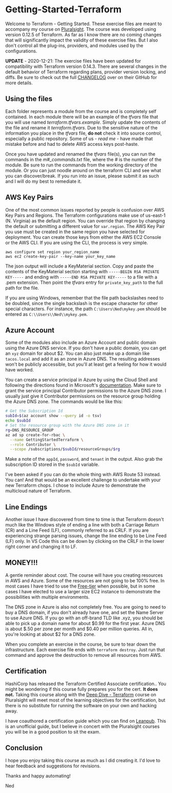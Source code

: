 # Getting-Started-Terraform

Welcome to Terraform - Getting Started.  These exercise files are meant to accompany my course on [Pluralsight](https://app.pluralsight.com/library/courses/terraform-getting-started).  The course was developed using version 0.12.5 of Terraform.  As far as I know there are no coming changes that will significantly impact the validity of these exercise files.  But I also don't control all the plug-ins, providers, and modules used by the configurations. 

**UPDATE** - 2020-12-21: The exercise files have been updated for compatibility with Terraform version 0.14.3. There are several changes in the default behavior of Terraform regarding plans, provider version locking, and diffs. Be sure to check out the full [CHANGELOG](https://github.com/hashicorp/terraform/blob/master/CHANGELOG.md) over on their GitHub for more details.

## Using the files

Each folder represents a module from the course and is completely self contained.  In each module there will be an example of the *tfvars* file that you will use named *terraform.tfvars.example*.  Simply update the contents of the file and rename it *terraform.tfvars*.  Due to the sensitive nature of the information you place in the *tfvars* file, **do not** check it into source control, especially a public repository.  Some of us - *read me* - have made that mistake before and had to delete AWS access keys post-haste.

Once you have updated and renamed the *tfvars* file(s), you can run the commands in the *m#_commands.txt* file, where the *#* is the number of the module.  Be sure to run the commands from the working directory of the module.  Or you can just noodle around on the terraform CLI and see what you can discover/break.  If you run into an issue, please submit it as such and I will do my best to remediate it.

## AWS Key Pairs

One of the most common issues reported by people is confusion over AWS Key Pairs and Regions.  The Terraform configurations make use of us-east-1 (N. Virginia) as the default region.  You can override that region by changing the default or submitting a different value for `var.region`.  The AWS Key Pair you use must be created in the same region you have selected for deployment.  You can create those keys from either the AWS EC2 Console or the AWS CLI.  If you are using the CLI, the process is very simple.

```console
aws configure set region your_region_name
aws ec2 create-key-pair --key-name your_key_name
```

The json output will include a KeyMaterial section.  Copy and paste the contents of the KeyMaterial section starting with `-----BEGIN RSA PRIVATE KEY-----` and ending with `-----END RSA PRIVATE KEY-----` to a file with a .pem extension.  Then point the *tfvars* entry for `private_key_path` to the full path for the file.

If you are using Windows, remember that the file path backslashes need to be doubled, since the single backslash is the escape character for other special characters.  For instance, the path `C:\Users\Ned\mykey.pem` should be entered as `C:\\Users\\Ned\\mykey.pem`.

## Azure Account

Some of the modules also include an Azure Account and public domain using the Azure DNS service. If you don't have a public domain, you can get an `xyz` domain for about $2. You can also just make up a domain like `tacos.local` and add it as an zone in Azure DNS. The resulting addresses won't be publicly accessible, but you'll at least get a feeling for how it would have worked. 

You can create a service principal in Azure by using the Cloud Shell and following the directions found in Microsoft's [documentation](https://docs.microsoft.com/en-us/cli/azure/create-an-azure-service-principal-azure-cli). Make sure to grant the service principal Contributor permissions to the Azure DNS zone. I usually just give it Contributor permissions on the resource group holding the Azure DNS zone. The commands would be like this:

```bash
# Get the Subscription Id 
subId=$(az account show --query id -o tsv)
echo $subId
# Set the resource group with the Azure DNS zone in it
rg=DNS_RESOURCE_GROUP
az ad sp create-for-rbac \
  --name GettingStartedTerraform \
  --role Contributor \
  --scope /subscriptions/$subId/resourceGroups/$rg
```

Make a note of the `appId`, `password`, and `tenant` in the output. Also grab the subscription ID stored in the `$subId` variable.

I've been asked if you can do the whole thing with AWS Route 53 instead. You can! And that would be an excellent challenge to undertake with your new Terraform chops. I chose to include Azure to demonstrate the multicloud nature of Terraform.

## Line Endings

Another issue I have discovered from time to time is that Terraform doesn't much like the Windows style of ending a line with both a Carriage Return (CR) and a Line Feed (LF), commonly referred to as CRLF.  If you are experiencing strange parsing issues, change the line ending to be Line Feed (LF) only.  In VS Code this can be down by clicking on the CRLF in the lower right corner and changing it to LF.

## MONEY!!!

A gentle reminder about cost.  The course will have you creating resources in AWS and Azure.  Some of the resources are not going to be 100% free.  In most cases I have tried to use the [Free-tier](https://aws.amazon.com/free/) when possible, but in some cases I have elected to use a larger size EC2 instance to demonstrate the possibilities with multiple environments.  

The DNS zone in Azure is also not completely free.  You are going to need to buy a DNS domain, if you don't already have one, and set the Name Server to use Azure DNS.  If you go with an off-brand TLD like .xyz, you should be able to pick up a domain name for about $0.99 for the first year.  Azure DNS is about $.50 per zone per month and $0.40 per million queries.  All in, you're looking at about $2 for a DNS zone.

When you complete an exercise in the course, be sure to tear down the infrastructure.  Each exercise file ends with `terraform destroy`.  Just run that command and approve the destruction to remove all resources from AWS.

## Certification

HashiCorp has released the Terraform Certified Associate certification..  You might be wondering if this course fully prepares you for the cert.  **It does not.**  Taking this course along with the [Deep Dive - Terraform](https://app.pluralsight.com/library/courses/deep-dive-terraform) course on Pluralsight will meet most of the learning objectives for the certification, but there is no substitute for running the software on your own and hacking away.

I have coauthored a certification guide which you can find on [Leanpub](https://leanpub.com/terraform-certified/). This is an unofficial guide, but I believe in concert with the Pluralsight courses you will be in a good position to sit the exam.

## Conclusion

I hope you enjoy taking this course as much as I did creating it.  I'd love to hear feedback and suggestions for revisions.

Thanks and happy automating!

Ned